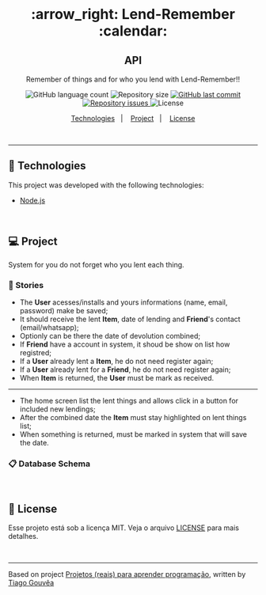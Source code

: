 <br/>

<h1 align="center">
  :arrow_right: Lend-Remember :calendar:
</h1>

<h2 align="center">API</h2>

<p align="center">Remember of things and for who you lend with Lend-Remember!!</p>

<p align="center">
  <img alt="GitHub language count" src="https://img.shields.io/github/languages/count/alefemoreira/lend-remember-api?color=blue">

  <img alt="Repository size" src="https://img.shields.io/github/repo-size/alefemoreira/lend-remember-api?color=blue">

  <a href="https://github.com/alefemoreira/lend-remember-api/commits/master">
    <img alt="GitHub last commit" src="https://img.shields.io/github/last-commit/alefemoreira/lend-remember-api?color=blue">
  </a>

  <a href="https://github.com/alefemoreira/lend-remember-api/issues">
    <img alt="Repository issues" src="https://img.shields.io/github/issues/alefemoreira/lend-remember-api?color=blue">
  </a>

  <img alt="License" src="https://img.shields.io/badge/license-MIT-brightgreen?color=blue">
</p>

<p align="center">
  <a href="#rocket-technologies">Technologies</a>&nbsp;&nbsp;&nbsp;|&nbsp;&nbsp;&nbsp;
  <a href="#computer-project">Project</a>&nbsp;&nbsp;&nbsp;|&nbsp;&nbsp;&nbsp;
  <a href="#memo-license">License</a>
</p>

<br/>

---

## :rocket: Technologies

This project was developed with the following technologies:

- [Node.js](https://nodejs.org/en/)

<br/>

## :computer: Project

System for you do not forget who you lent each thing.

### :scroll: Stories

- The **User** acesses/installs and yours informations (name, email, password) make be saved;
- It should receive the lent **Item**, date of lending and **Friend**'s contact (email/whatsapp);
- Optionly can be there the date of devolution combined;
- If **Friend** have a account in system, it shoud be show on list how registred;
- If a **User** already lent a **Item**, he do not need register again;
- If a **User** already lent for a **Friend**, he do not need register again;
- When **Item** is returned, the **User** must be mark as received.

---

- The home screen list the lent things and allows click in a button for included new lendings;
- After the combined date the **Item** must stay highlighted on lent things list;
- When something is returned, must be marked in system that will save the date.

### :clipboard: Database Schema

<br/>

## :memo: License

Esse projeto está sob a licença MIT. Veja o arquivo [LICENSE](LICENSE) para mais detalhes.

<br/>

---

Based on project [Projetos (reais) para aprender programação](https://www.tiagogouvea.com.br/profissional/projetos-reais-aprender-programacao/), written by [Tiago Gouvêa](https://github.com/TiagoGouvea)
